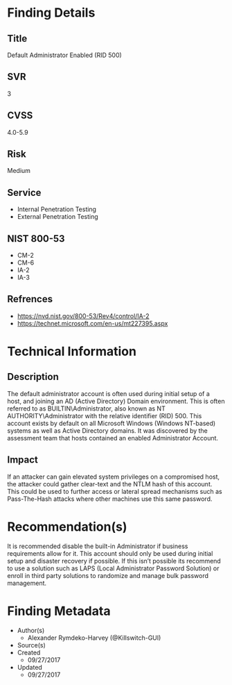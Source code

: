 

# Finding Details 

## Title
  Default Administrator Enabled (RID 500)
## SVR
  3
## CVSS
  4.0-5.9
## Risk
  Medium
## Service
  * Internal Penetration Testing
  * External Penetration Testing 
## NIST 800-53 
  * CM-2
  * CM-6
  * IA-2
  * IA-3
## Refrences
  * https://nvd.nist.gov/800-53/Rev4/control/IA-2
  * https://technet.microsoft.com/en-us/mt227395.aspx
 
# Technical Information

## Description 
The default administrator account is often used during initial setup of a host, and joining an AD (Active Directory) Domain environment. This is often referred to as BUILTIN\Administrator, also known as NT AUTHORITY\Administrator with the relative identifier (RID) 500. This account exists by default on all Microsoft Windows (Windows NT-based) systems as well as Active Directory domains. It was discovered by the assessment team that hosts contained an enabled Administrator Account. 

## Impact
If an attacker can gain elevated system privileges on a compromised host, the attacker could gather clear-text and the NTLM hash of this account. This could be used to further access or lateral spread mechanisms such as Pass-The-Hash attacks where other machines use this same password. 


# Recommendation(s)
It is recommended disable the built-in Administrator if business requirements allow for it. This account should only be used during initial setup and disaster recovery if possible. If this isn’t possible its recommend to use a solution such as LAPS (Local Administrator Password Solution) or enroll in third party solutions to randomize and manage bulk password management.

# Finding Metadata
  * Author(s)
    * Alexander Rymdeko-Harvey (@Killswitch-GUI)
  * Source(s)
  * Created
    * 09/27/2017
  * Updated
    * 09/27/2017
